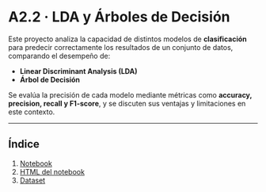 # A2.2 · LDA y Árboles de Decisión

Este proyecto analiza la capacidad de distintos modelos de **clasificación** para predecir correctamente los resultados de un conjunto de datos, comparando el desempeño de:

- **Linear Discriminant Analysis (LDA)**  
- **Árbol de Decisión**  

Se evalúa la precisión de cada modelo mediante métricas como **accuracy, precision, recall y F1-score**, y se discuten sus ventajas y limitaciones en este contexto.

---

## Índice

1. [Notebook](./A2.2%20LDA%20y%20Árboles%20de%20Decision.ipynb)  
2. [HTML del notebook](./A2.2%20LDA%20y%20Árboles%20de%20Decision.html)  
3. [Dataset](./A2.2%20Matches.csv)  

